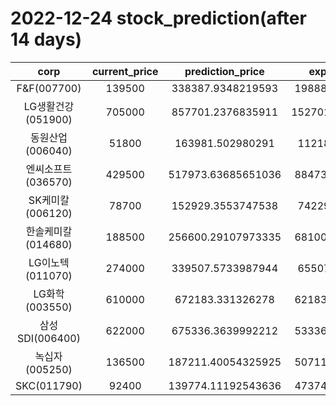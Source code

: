 # 2022-12-24 stock_prediction(after 14 days)

|   corp   |   current_price   |   prediction_price   |   expected_profit   |
|:--------:|:-----------------:|:--------------------:|:-------------------:|
|F&F(007700)|139500|338387.9348219593|198887.9348219593|
|LG생활건강(051900)|705000|857701.2376835911|152701.23768359108|
|동원산업(006040)|51800|163981.502980291|112181.502980291|
|엔씨소프트(036570)|429500|517973.63685651036|88473.63685651036|
|SK케미칼(006120)|78700|152929.3553747538|74229.3553747538|
|한솔케미칼(014680)|188500|256600.29107973335|68100.29107973335|
|LG이노텍(011070)|274000|339507.5733987944|65507.5733987944|
|LG화학(003550)|610000|672183.331326278|62183.33132627804|
|삼성SDI(006400)|622000|675336.3639992212|53336.36399922124|
|녹십자(005250)|136500|187211.40054325925|50711.40054325925|
|SKC(011790)|92400|139774.11192543636|47374.11192543636|

